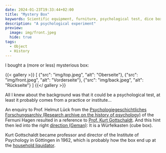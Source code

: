 ```yaml
---
date: 2024-01-23T19:33:44+02:00
title: "Mystery Box"
keywords: Scientific equipment, furniture, psychological test, dice box, Kurt Gottschaldt
description: "A psychological experiment"
preview:
  image: img/front.jpeg
  hide: true
tags:
  - Object
  - History
---
```


I bought a (more or less) mysterious box:
<!--more-->

{{< gallery >}}
[
  {"src": "img/top.jpeg", "alt": "Oberseite"},
  {"src": "img/front.jpeg", "alt": "Vorderseite"},
  {"src": "img/back.jpeg", "alt": "Rückseite"}
]
{{</ gallery >}}

All I knew about the background was that it could be a psychological test, at least it probably comes from a practice or institute...

An enquiry to Prof. Helmut Lück from the [Psychologiegeschichtliches Forschungsarchiv (Research archive on the history of psychology)](https://www.fernuni-hagen.de/psychologie/forschung/archiv.shtml) of the Fernuni Hagen resulted in a reference to [Prof. Kurt Gottschaldt](https://de.wikipedia.org/wiki/Kurt_Gottschaldt). And this hint then led into the right [direction (Geman)](https://www.psychology.hu-berlin.de/de/institut/kabinett/ausstellungsmodelle/wuerfelkasten_mit_foto.pdf): It is a Würfelkasten (cube box).

Kurt Gottschaldt became professor and director of the Institute of Psychology in Göttingen in 1962, which is probably how the box end up at the [household liquidator](https://www.moebelino.de/).
